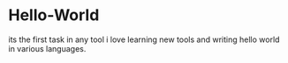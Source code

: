 # Hello-World
its the first task in any tool
i love learning new tools and writing hello world in various languages.
